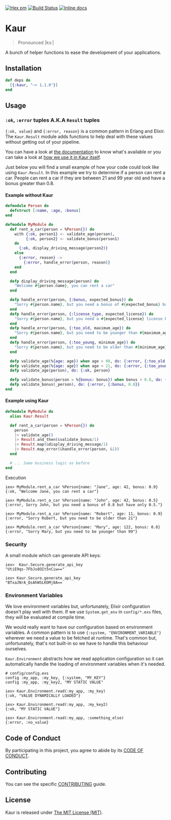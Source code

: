 [![Hex pm](https://img.shields.io/hexpm/v/kaur.svg)](https://hex.pm/packages/kaur)
[![Build
Status](https://travis-ci.org/fewlinesco/kaur.svg?branch=master)](https://travis-ci.org/fewlinesco/kaur)
[![Inline docs](http://inch-ci.org/github/fewlinesco/kaur.svg)](http://inch-ci.org/github/fewlinesco/kaur)

# Kaur

> Pronounced |kɔː|

A bunch of helper functions to ease the development of your applications.

## Installation

```elixir
def deps do
  [{:kaur, "~> 1.1.0"}]
end
```

## Usage

### `:ok`, `:error` tuples A.K.A `Result` tuples

`{:ok, value}` and `{:error, reason}` is a common pattern in Erlang and Elixir. The `Kaur.Result` module adds functions
to help deal with these values without getting out of your pipeline.

You can have a look at [the documentation](https://hexdocs.pm/kaur) to know what's available or you can take a look at
[how we use it in Kaur itself](https://github.com/fewlinesco/kaur/blob/master/lib/kaur/environment.ex#L61..L65).

Just below you will find a small example of how your code could look like using `Kaur.Result`. In this example we try
to determine if a person can rent a car. People can rent a car if they are between 21 and 99 year old and have a bonus
greater than 0.8.

#### Example without Kaur

```elixir
defmodule Person do
  defstruct [:name, :age, :bonus]
end

defmodule MyModule do
  def rent_a_car(person = %Person{}) do
    with {:ok, person1} <- validate_age(person),
         {:ok, person2} <- validate_bonus(person1)
    do
      {:ok, display_driving_message(person2)}
    else
      {:error, reason} ->
        {:error, handle_error(person, reason)}
    end
  end

  defp display_driving_message(person) do
    "Welcome #{person.name}, you can rent a car"
  end

  defp handle_error(person, {:bonus, expected_bonus}) do
    "Sorry #{person.name}, but you need a bonus of #{expected_bonus} but have only #{person.bonus}."
  end
  defp handle_error(person, {:license_type, expected_license}) do
    "Sorry #{person.name}, but you need a #{expected_license} license but have a #{person.license_type} license."
  end
  defp handle_error(person, {:too_old, maximum_age}) do
    "Sorry #{person.name}, but you need to be younger than #{maximum_age}"
  end
  defp handle_error(person, {:too_young, minimum_age}) do
    "Sorry #{person.name}, but you need to be older than #{minimum_age}"
  end

  defp validate_age(%{age: age}) when age > 99, do: {:error, {:too_old, 99}}
  defp validate_age(%{age: age}) when age < 21, do: {:error, {:too_young, 21}}
  defp validate_age(person), do: {:ok, person}

  defp validate_bonus(person = %{bonus: bonus}) when bonus > 0.8, do: {:ok, person}
  defp validate_bonus(_person), do: {:error, {:bonus, 0.8}}
end
```

#### Example using Kaur

```elixir
defmodule MyModule do
  alias Kaur.Result

  def rent_a_car(person = %Person{}) do
    person
    |> validate_age()
    |> Result.and_then(&validate_bonus/1)
    |> Result.map(&display_driving_message/1)
    |> Result.map_error(&handle_error(person, &1))
  end

  # ... Same business logic as before
end
```

Execution

```
iex> MyModule.rent_a_car %Person{name: "Jane", age: 42, bonus: 0.9}
{:ok, "Welcome Jane, you can rent a car"}

iex> MyModule.rent_a_car %Person{name: "John", age: 42, bonus: 0.5}
{:error, Sorry John, but you need a bonus of 0.8 but have only 0.5."}

iex> MyModule.rent_a_car %Person{name: "Robert", age: 11, bonus: 0.9}
{:error, "Sorry Robert, but you need to be older than 21"}

iex> MyModule.rent_a_car %Person{name: "Mary", age: 122, bonus: 0.8}
{:error, "Sorry Mary, but you need to be younger than 99"}
```

### Security

A small module which can generate API keys:

```
iex>  Kaur.Secure.generate_api_key
"UtiE9qs-7FbJs8OIt5nCiw=="

iex> Kaur.Secure.generate_api_key
"BTxaJNrA_QsAhWSLKOMj8A==
```

### Environment Variables

We love environment variables but, unfortunately, Elixir configuration doesn't play well with them. If we use
`System.get_env` in `config/*.exs` files, they will be evaluated at compile time.

We would really want to have our configuration based on environment variables. A common pattern is to use
`{:system, "ENVIRONMENT_VARIABLE"}` wherever we need a value to be fetched at runtime. That's common but, unfortunately,
that's not built-in so we have to handle this behaviour ourselves.

`Kaur.Environment` abstracts how we read application configuration so it can automatically handle the loading of
environment variables when it's needed.

```
# config/config.exs
config :my_app, :my_key, {:system, "MY_KEY"}
config :my_app, :my_key2, "MY STATIC VALUE"

iex> Kaur.Environment.read(:my_app, :my_key)
{:ok, "VALUE DYNAMICALLY LOADED"}

iex> Kaur.Environment.read(:my_app, :my_key2)
{:ok, "MY STATIC VALUE"}

iex> Kaur.Environment.read(:my_app, :something_else)
{:error, :no_value}
```

## Code of Conduct

By participating in this project, you agree to abide by its [CODE OF CONDUCT](CODE_OF_CONDUCT.md).

## Contributing

You can see the specific [CONTRIBUTING](CONTRIBUTING.md) guide.

## License

Kaur is released under [The MIT License (MIT)](https://opensource.org/licenses/MIT).

